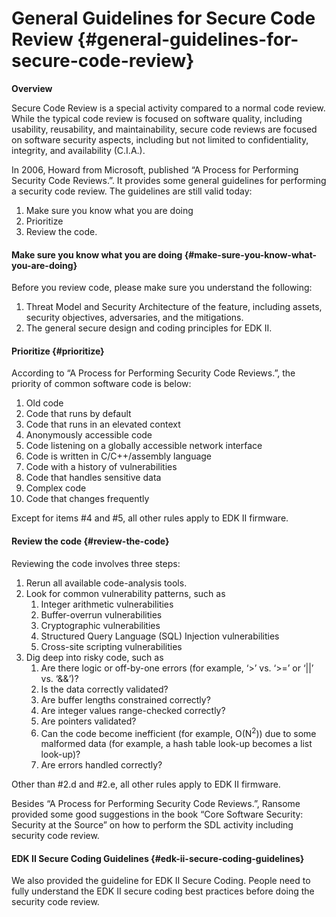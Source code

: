 # General Guidelines for Secure Code Review {#general-guidelines-for-secure-code-review}

**Overview**

Secure Code Review is a special activity compared to a normal code review. While the typical code review is focused on software quality, including usability, reusability, and maintainability, secure code reviews are focused on software security aspects, including but not limited to confidentiality, integrity, and availability (C.I.A.).

In 2006, Howard from Microsoft, published “A Process for Performing Security Code Reviews.”. It provides some general guidelines for performing a security code review. The guidelines are still valid today:

1.  Make sure you know what you are doing
2.  Prioritize
3.  Review the code.

#### Make sure you know what you are doing {#make-sure-you-know-what-you-are-doing}

Before you review code, please make sure you understand the following:

1.  Threat Model and Security Architecture of the feature, including assets, security objectives, adversaries, and the mitigations.
2.  The general secure design and coding principles for EDK II.

#### Prioritize {#prioritize}

According to “A Process for Performing Security Code Reviews.”, the priority of common software code is below:

1.  Old code
2.  Code that runs by default
3.  Code that runs in an elevated context
4.  Anonymously accessible code
5.  Code listening on a globally accessible network interface
6.  Code is written in C/C++/assembly language
7.  Code with a history of vulnerabilities
8.  Code that handles sensitive data
9.  Complex code
10.  Code that changes frequently

Except for items #4 and #5, all other rules apply to EDK II firmware.

#### Review the code {#review-the-code}

Reviewing the code involves three steps:

1.  Rerun all available code-analysis tools.
2.  Look for common vulnerability patterns, such as
    1.  Integer arithmetic vulnerabilities
    2.  Buffer-overrun vulnerabilities
    3.  Cryptographic vulnerabilities
    4.  Structured Query Language (SQL) Injection vulnerabilities
    5.  Cross-site scripting vulnerabilities
3.  Dig deep into risky code, such as
    1.  Are there logic or off-by-one errors (for example, ‘&gt;’ vs. ‘&gt;=’ or ‘||’ vs. ‘&amp;&amp;’)?
    2.  Is the data correctly validated?
    3.  Are buffer lengths constrained correctly?
    4.  Are integer values range-checked correctly?
    5.  Are pointers validated?
    6.  Can the code become inefficient (for example, O(N<sup>2</sup>)) due to some malformed data (for example, a hash table look-up becomes a list look-up)?
    7.  Are errors handled correctly?

Other than #2.d and #2.e, all other rules apply to EDK II firmware.

Besides “A Process for Performing Security Code Reviews.”, Ransome provided some good suggestions in the book “Core Software Security: Security at the Source” on how to perform the SDL activity including security code review.

#### EDK II Secure Coding Guidelines {#edk-ii-secure-coding-guidelines}

We also provided the guideline for EDK II Secure Coding. People need to fully understand the EDK II secure coding best practices before doing the security code review.